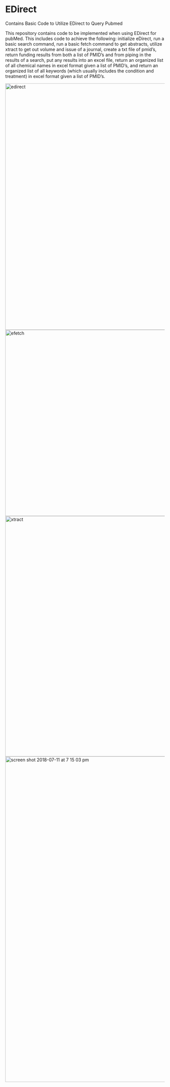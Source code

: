 # EDirect
Contains Basic Code to Utilize EDirect to Query Pubmed

This repository contains code to be implemented when using EDirect for pubMed.  This includes code to achieve the following: initialize eDirect, run a basic search command, run a basic fetch command to get abstracts, utilize xtract to get out volume and issue of a journal, create a txt file of pmid’s, return funding results from both a list of PMID’s and from piping in the results of a search, put any results into an excel file, return an organized list of all chemical names in excel format given a list of PMID’s,  and return an organized list of all keywords (which usually includes the condition and treatment) in excel format given a list of PMID’s.


<img width="778" alt="edirect" src="https://user-images.githubusercontent.com/40306511/42773750-0a3880b4-88e3-11e8-92b4-e4883c2f0640.png">

<img width="588" alt="efetch" src="https://user-images.githubusercontent.com/40306511/42773614-a8fd06da-88e2-11e8-9b58-2648c3e7174b.png">

<img width="759" alt="xtract" src="https://user-images.githubusercontent.com/40306511/42773692-e1df8680-88e2-11e8-83ed-c2ab3717b3ee.png">


<img width="1028" alt="screen shot 2018-07-11 at 7 15 03 pm" src="https://user-images.githubusercontent.com/40306511/42609053-7d9f7ce4-853f-11e8-9619-46811a1f4aa4.png">

